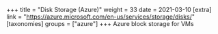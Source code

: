 +++
title = "Disk Storage (Azure)"
weight = 33
date = 2021-03-10
[extra]
link = "https://azure.microsoft.com/en-us/services/storage/disks/"
[taxonomies]
groups = ["azure"]
+++
Azure block storage for VMs

